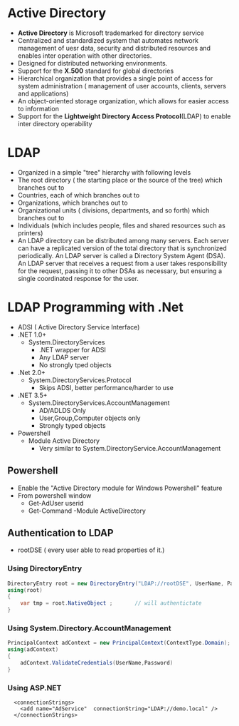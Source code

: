 # Active Directory
* __Active Directory__ is Microsoft trademarked for directory service
* Centralized and standardized system that automates network management of uesr data, security and distributed resources and enables inter operation with other directories.
* Designed for distributed networking environments.
* Support for the __X.500__ standard for global directories
* Hierarchical organization that provides a single point of access for system administration ( management of user accounts, clients, servers and applications)
* An object-oriented storage organization, which allows for easier access to information
* Support for the __Lightweight Directory Access Protocol__(LDAP) to enable inter directory operability


# LDAP
* Organized in a simple "tree" hierarchy with following levels
 * The root directory ( the starting place or the source of the tree) which branches out to
 * Countries, each of which branches out to
 * Organizations, which branches out to
 * Organizational units ( divisions, departments, and so forth) which branches out to 
 * Individuals (which includes people, files and shared resources such as printers)
* An LDAP directory can be distributed among many servers. Each server can have a replicated version of the total directory that is synchronized periodically. An LDAP server is called a Directory System Agent (DSA). An LDAP server that receives a request from a user takes responsibility for the request, passing it to other DSAs as necessary, but ensuring a single coordinated response for the user.

# LDAP Programming with .Net
* ADSI  ( Active Directory Service Interface)
* .NET 1.0+
    * System.DirectoryServices
       * .NET wrapper for ADSI
       * Any LDAP server
       * No strongly tped objects
* .Net 2.0+
    * System.DirectoryServices.Protocol
       * Skips ADSI, better performance/harder to use
* .NET 3.5+
    * System.DirectoryServices.AccountManagement
       * AD/ADLDS Only
       * User,Group,Computer objects only
       * Strongly typed objects
* Powershell
    * Module Active Directory 
       * Very similar to System.DirectoryService.AccountManagement

## Powershell
* Enable the "Active Directory module for Windows Powershell" feature
* From powershell window
    * Get-AdUser userid
    * Get-Command -Module ActiveDirectory

## Authentication to LDAP
* rootDSE ( every user able to read properties of it.)
### Using DirectoryEntry
```csharp
DirectoryEntry root = new DirectoryEntry("LDAP://rootDSE", UserName, Password, AuthenticationTypes.Secure);
using(root)
{
    var tmp = root.NativeObject ;       // will authentictate
}
```

### Using System.Directory.AccountManagement
```csharp
PrincipalContext adContext = new PrincipalContext(ContextType.Domain);
using(adContext)
{
    adContext.ValidateCredentials(UserName,Password)
}
```

### Using ASP.NET
```
  <connectionStrings>
    <add name="AdService"  connectionString="LDAP://demo.local" />
  </connectionStrings>

  
```

